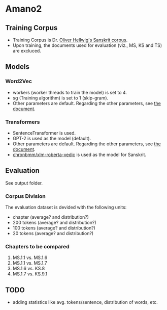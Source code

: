 # Amano2
## Training Corpus
- Training Corpus is Dr. [Oliver Hellwig's Sanskrit corpus](https://github.com/OliverHellwig/sanskrit/tree/master/dcs/data/conllu/files).
- Upon training, the documents used for evaluation (viz., MS, KS and TS) are excluced.

## Models
### Word2Vec
- workers (worker threads to train the model) is set to 4.
- sg (Training algorithm) is set to 1 (skip-gram).
- Other parameters are default. Regarding the other parameters, see [the document](https://radimrehurek.com/gensim/auto_examples/tutorials/run_word2vec.html).

### Transformers
- SentenceTransformer is used.
- GPT-2 is used as the model (default).
- Other parameters are default. Regarding the other parameters, see [the document](https://www.sbert.net/docs/package_reference/SentenceTransformer.html).
- [chronbmm/xlm-roberta-vedic](https://huggingface.co/chronbmm/xlm-roberta-vedic) is used as the model for Sanskrit.

## Evaluation
See output folder.
### Corpus Division
The evaluation dataset is devided with the following units:
- chapter (average? and distribution?)
- 200 tokens (average? and distribution?)
- 100 tokens (average? and distribution?)
- 20 tokens (average? and distribution?)

### Chapters to be compared
1. MS.1.1 vs. MS.1.6 
2. MS.1.1 vs. MS.1.7 
3. MS.1.6 vs. KS.8 
4. MS.1.7 vs. KS.9.1

## TODO
- adding statistics like avg. tokens/sentence, distribution of words, etc.
